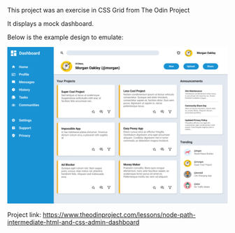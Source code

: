 This project was an exercise in CSS Grid from The Odin Project

It displays a mock dashboard.

Below is the example design to emulate:

![alt text](./dashboard-project-design.png)

Project link: https://www.theodinproject.com/lessons/node-path-intermediate-html-and-css-admin-dashboard